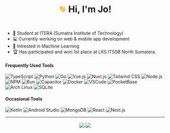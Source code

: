 <h1 align="center"><img src='hi.gif' alt='Hi' width="24"/> Hi, I'm Jo!</h1>

<br/>

-   📔 Student at ITERA (Sumatra Institute of Technology)
-   💻 Currently working on web & mobile app development
-   🤖 Intrested in Machine Learning
-   🏆 Has participated and won 1st place at LKS ITSSB North Sumatera.

<h4>Frequently Used Tools</h4>
<p>
<img src="https://img.shields.io/badge/Typescript-%23007ACC.svg?style=flat-square&logo=typescript&logoColor=white" alt="TypeScript">
<img src="https://img.shields.io/badge/python-3670A0?style=flat-square&logo=python&logoColor=ffdd54" alt="Python">
<img src="https://img.shields.io/badge/go-%2300ADD8.svg?style=flat-square&logo=go&logoColor=white" alt="Go">
<img src="https://img.shields.io/badge/Vue.js-4FC08D?style=flat-square&logo=vue.js&logoColor=white" alt="Vue.js">
<img src="https://img.shields.io/badge/Nuxt.js-00C58E?style=flat-square&logo=nuxt.js&logoColor=white" alt="Nuxt.js">
<img src="https://img.shields.io/badge/Tailwindcss-%2338B2AC.svg?style=flat-square&logo=tailwind-css&logoColor=white" alt="Tailwind CSS">
<img src="https://img.shields.io/badge/Node.js-44AA44?style=flat-square&logo=nodedotjs&logoColor=white" alt="Node.js">
<img src="https://img.shields.io/badge/NPM-CB3837?style=flat-square&logo=npm&logoColor=white" alt="NPM">
<img src="https://img.shields.io/badge/Bun-000000?style=flat-square&logo=bun&logoColor=white" alt="Bun">
<img src="https://img.shields.io/badge/Capacitor-119EFF?style=flat-square&logo=capacitor&logoColor=white" alt="Capacitor">
<img src="https://img.shields.io/badge/Docker-2496ED?style=flat-square&logo=docker&logoColor=white" alt="Docker">
<img src="https://img.shields.io/badge/Visual%20Studio%20Code-0078d7.svg?style=flat-square&logo=visual-studio-code&logoColor=white" alt="VSCode">
<img src="https://img.shields.io/badge/PocketBase-white.svg?style=flat-square&logo=pocketbase&logoColor=black" alt="PocketBase">
<img src="https://img.shields.io/badge/Arch%20Linux-1793D1?style=flat-square&logo=arch-linux&logoColor=white" alt="Arch Linux">
<img src="https://img.shields.io/badge/SQLite-003B57?style=flat-square&logo=sqlite&logoColor=white" alt="SQLite">
</p>

<h4>Occasional Tools</h4>
<p>
<img src="https://img.shields.io/badge/kotlin-black.svg?style=flat-square&logo=kotlin&logoColor=orange" alt="Kotlin">
<img src="https://img.shields.io/badge/android%20studio-346ac1?style=flat-square&logo=android%20studio&logoColor=white" alt="Android Studio">
<img src="https://img.shields.io/badge/MongoDB-%234ea94b.svg?style=flat-square&logo=mongodb&logoColor=white" alt="MongoDB">
<img src="https://img.shields.io/badge/react-%2320232a.svg?style=flat-square&logo=react&logoColor=%2361DAFB" alt="React">
<img src="https://img.shields.io/badge/Next-black?style=flat-square&logo=next.js&logoColor=white" alt="Next.js">
</p>

<hr/>
<p align="center">
    <a href="https://github.com/jo0707/">
      <img width=380 align="center" src="https://github-readme-stats.vercel.app/api?username=jo0707&show_icons=true&theme=tokyonight&rank_icon=github&custom_title=Jo's+Github+Stats" />
    </a>
    <a href="https://github.com/jo0707/">
      <img width=288 align="center" src="https://github-readme-stats.vercel.app/api/top-langs?username=jo0707&show_icons=true&theme=tokyonight&locale=en&layout=compact" />
    </a>
</p>

